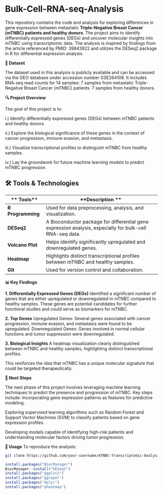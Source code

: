 # Bulk-Cell-RNA-seq-Analysis

This repository contains the code and analysis for exploring differences in gene expression between metastatic **Triple-Negative Breast Cancer (mTNBC) patients and healthy donors**. The project aims to identify differentially expressed genes (DEGs) and uncover molecular insights into mTNBC using transcriptomic data. The analysis is inspired by findings from the article referenced by PMID: 39843922 and utilizes the DESeq2 package in R for differential expression analysis.

**📂 Dataset**

The dataset used in this analysis is publicly available and can be accessed via the GEO database under accession number GSE264108. It includes RNA-seq read counts for 14 samples:
7 samples from metastatic Triple-Negative Breast Cancer (mTNBC) patients.
7 samples from healthy donors.



**🔍 Project Overview**

The goal of this project is to:

i.) Identify differentially expressed genes (DEGs) between mTNBC patients and healthy donors.

ii.) Explore the biological significance of these genes in the context of cancer progression, immune evasion, and metastasis.

iii.) Visualize transcriptional profiles to distinguish mTNBC from healthy samples.

iv.) Lay the groundwork for future machine learning models to predict mTNBC progression.

## 🛠️ Tools & Technologies  

|** Tools**                      | **Description **|
|---------------------------|---------------------------------------------------------------|
| **R Programming**         | Used for data preprocessing, analysis, and visualization. |
| **DESeq2**                | A Bioconductor package for differential gene expression analysis, especially for bulk-cell RNA-seq data. |
| **Volcano Plot** | Helps identify significantly upregulated and downregulated genes. |
| **Heatmap** | Highlights distinct transcriptional profiles between mTNBC and healthy samples. |
| **Git**                   | Used for version control and collaboration. |



**📊 Key Findings**

**1. Differentially Expressed Genes (DEGs)**
Identified a significant number of genes that are either upregulated or downregulated in mTNBC compared to healthy samples.
These genes are potential candidates for further functional studies and could serve as biomarkers for mTNBC.

**2. Top Genes**
Upregulated Genes: Several genes associated with cancer progression, immune evasion, and metastasis were found to be upregulated.
Downregulated Genes: Genes involved in normal cellular functions and tumor suppression were downregulated.

**3. Biological Insights**
A heatmap visualization clearly distinguished between mTNBC and healthy samples, highlighting distinct transcriptional profiles.

This reinforces the idea that mTNBC has a unique molecular signature that could be targeted therapeutically.

**🚀 Next Steps**

The next phase of this project involves leveraging machine learning techniques to predict the presence and progression of mTNBC.
Key steps include:
Incorporating gene expression patterns as features for predictive modeling.

Exploring supervised learning algorithms such as Random Forest and Support Vector Machines (SVM) to classify patients based on gene expression profiles.

Developing models capable of identifying high-risk patients and understanding molecular factors driving tumor progression.


**📄 Usage**
To reproduce the analysis:

```bash
git clone https://github.com/your-username/mTNBC-Transcriptomic-Analysis.git
```

```R
install.packages("BiocManager")
BiocManager::install("DESeq2")
install.packages("ggplot2")
install.packages("ggrepel")
install.packages("dplyr")
install.packages("pheatmap")
``` 


